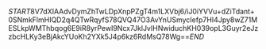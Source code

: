 $START$8V7dXIAAdvDymZhTwLDpXnpPZgT4m1LXVbj6/iJ0iYVVu+dZiTdant+0SNmkFlmHIQD2q4QTwRqyfS78QVQ47O3AvYnUSmycIefp7HI4Jpy8wZ71MESLkpWMThbqog6E9iR8yrPewI9Ncx7JklJvIHNwiduchKH039opL3Guyr2eJzzbcHLKy3eBjAkcYUoKh2YXk5J4p6kz6RdMsQ78Wg==$END$